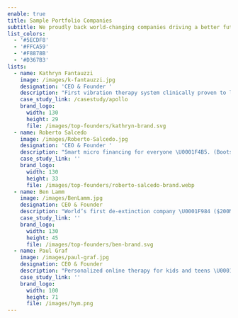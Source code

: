 ```yaml
---
enable: true
title: Sample Portfolio Companies
subtitle: We proudly back world-changing companies driving a better future forward.
list_colors:
  - '#5ECDF8'
  - '#FFCA59'
  - '#F8878B'
  - '#D367B3'
lists:
  - name: Kathryn Fantauzzi
    image: /images/k-fantauzzi.jpg
    designation: 'CEO & Founder '
    description: "First vibration therapy system clinically proven to lower stress \U0001F9D8\U0001F3FB‍♀️. ($30MM+ Series A)"
    case_study_link: /casestudy/apollo
    brand_logo:
      width: 130
      height: 29
      file: /images/top-founders/kathryn-brand.svg
  - name: Roberto Salcedo
    image: /images/Roberto-Salcedo.jpg
    designation: 'CEO & Founder '
    description: "Smart micro financing for everyone \U0001F4B5. (Bootstrapped to $110MM+ ARR)"
    case_study_link: ''
    brand_logo:
      width: 130
      height: 33
      file: /images/top-founders/roberto-salcedo-brand.webp
  - name: Ben Lamm
    image: /images/BenLamm.jpg
    designation: CEO & Founder
    description: "World’s first de-extinction company \U0001F984 ($200MM+ Series C; $10B+ Valuation | Decacorn Status)"
    case_study_link: ''
    brand_logo:
      width: 130
      height: 45
      file: /images/top-founders/ben-brand.svg
  - name: Paul Graf
    image: /images/paul-graf.jpg
    designation: CEO & Founder
    description: "Personalized online therapy for kids and teens \U0001F64B\U0001F3FB (Seed)"
    case_study_link: ''
    brand_logo:
      width: 100
      height: 71
      file: /images/hym.png
---
```



